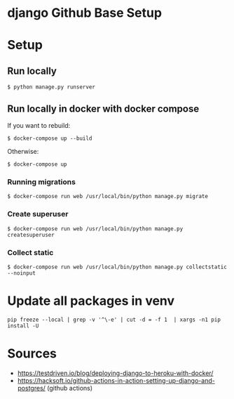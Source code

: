 # django Github Base Setup

# Setup
## Run locally
```
$ python manage.py runserver
```

## Run locally in docker with docker compose
If you want to rebuild:
```
$ docker-compose up --build
```
Otherwise:
```
$ docker-compose up
```


### Running migrations
```
$ docker-compose run web /usr/local/bin/python manage.py migrate
```
### Create superuser
```
$ docker-compose run web /usr/local/bin/python manage.py createsuperuser
```
### Collect static
```
$ docker-compose run web /usr/local/bin/python manage.py collectstatic  --noinput
```


# Update all packages in venv
```
pip freeze --local | grep -v '^\-e' | cut -d = -f 1  | xargs -n1 pip install -U
```


# Sources
* https://testdriven.io/blog/deploying-django-to-heroku-with-docker/
* https://hacksoft.io/github-actions-in-action-setting-up-django-and-postgres/ (github actions)
